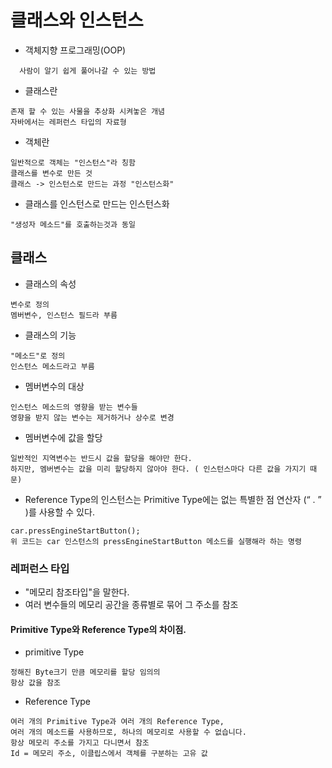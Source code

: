 # 클래스와 인스턴스
* 객체지향 프로그래밍(OOP)
```
  사람이 알기 쉽게 풀어나갈 수 있는 방법
```
* 클래스란
```
존재 할 수 있는 사물을 추상화 시켜놓은 개념
자바에서는 레퍼런스 타입의 자료형
```
* 객체란
```
일반적으로 객체는 "인스턴스"라 칭함
클래스를 변수로 만든 것
클래스 -> 인스턴스로 만드는 과정 "인스턴스화"
```
* 클래스를 인스턴스로 만드는 인스턴스화
```
"생성자 메소드"를 호출하는것과 동일
```
## 클래스
* 클래스의 속성
```
변수로 정의
멤버변수, 인스턴스 필드라 부름
```
* 클래스의 기능
```
"메소드"로 정의
인스턴스 메소드라고 부름
```
* 멤버변수의 대상
```
인스턴스 메소드의 영향을 받는 변수들
영향을 받지 않는 변수는 제거하거나 상수로 변경
```
* 멤버변수에 값을 할당
```
일반적인 지역변수는 반드시 값을 할당을 해야만 한다.
하지만, 멤버변수는 값을 미리 할당하지 않아야 한다. ( 인스턴스마다 다른 값을 가지기 때문)
```
* Reference Type의 인스턴스는 Primitive Type에는 없는 특별한  점 연산자 (“ . ” )를 사용할 수 있다.
```
car.pressEngineStartButton();
위 코드는 car 인스턴스의 pressEngineStartButton 메소드를 실행해라 하는 명령
```
### 레퍼런스 타입
* "메모리 참조타입"을 말한다.
* 여러 변수들의 메모리 공간을 종류별로 묶어 그 주소를 참조

#### Primitive Type와 Reference Type의 차이점.
* primitive Type
```
정해진 Byte크기 만큼 메모리를 할당 임의의
항상 값을 참조
```
* Reference Type
```
여러 개의 Primitive Type과 여러 개의 Reference Type, 
여러 개의 메소드를 사용하므로, 하나의 메모리로 사용할 수 없습니다.
항상 메모리 주소를 가지고 다니면서 참조
Id = 메모리 주소, 이클립스에서 객체를 구분하는 고유 값
```



